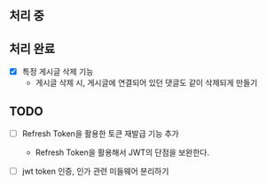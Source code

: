 ## 처리 중


## 처리 완료
- [x] 특정 게시글 삭제 기능
    - 게시글 삭제 시, 게시글에 연결되어 있던 댓글도 같이 삭제되게 만들기

## TODO
- [ ] Refresh Token을 활용한 토큰 재발급 기능 추가
    - Refresh Token을 활용해서 JWT의 단점을 보완한다.
- [ ] jwt token 인증, 인가 관련 미들웨어 분리하기


